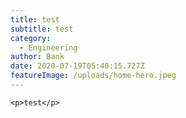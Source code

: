 ```yaml
---
title: test
subtitle: test
category:
  - Engineering
author: Bank
date: 2020-07-19T05:40:15.727Z
featureImage: /uploads/home-hero.jpeg
---
```

```
<p>test</p>

```